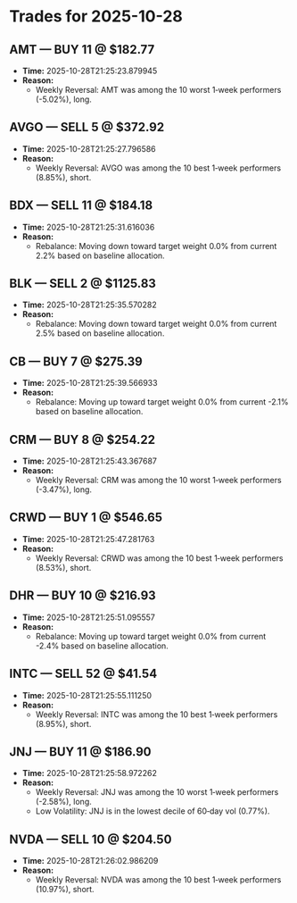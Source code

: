 # Trades for 2025-10-28

## AMT — BUY 11 @ $182.77
- **Time:** 2025-10-28T21:25:23.879945
- **Reason:**
  - Weekly Reversal: AMT was among the 10 worst 1‑week performers (-5.02%), long.

## AVGO — SELL 5 @ $372.92
- **Time:** 2025-10-28T21:25:27.796586
- **Reason:**
  - Weekly Reversal: AVGO was among the 10 best 1‑week performers (8.85%), short.

## BDX — SELL 11 @ $184.18
- **Time:** 2025-10-28T21:25:31.616036
- **Reason:**
  - Rebalance: Moving down toward target weight 0.0% from current 2.2% based on baseline allocation.

## BLK — SELL 2 @ $1125.83
- **Time:** 2025-10-28T21:25:35.570282
- **Reason:**
  - Rebalance: Moving down toward target weight 0.0% from current 2.5% based on baseline allocation.

## CB — BUY 7 @ $275.39
- **Time:** 2025-10-28T21:25:39.566933
- **Reason:**
  - Rebalance: Moving up toward target weight 0.0% from current -2.1% based on baseline allocation.

## CRM — BUY 8 @ $254.22
- **Time:** 2025-10-28T21:25:43.367687
- **Reason:**
  - Weekly Reversal: CRM was among the 10 worst 1‑week performers (-3.47%), long.

## CRWD — BUY 1 @ $546.65
- **Time:** 2025-10-28T21:25:47.281763
- **Reason:**
  - Weekly Reversal: CRWD was among the 10 best 1‑week performers (8.53%), short.

## DHR — BUY 10 @ $216.93
- **Time:** 2025-10-28T21:25:51.095557
- **Reason:**
  - Rebalance: Moving up toward target weight 0.0% from current -2.4% based on baseline allocation.

## INTC — SELL 52 @ $41.54
- **Time:** 2025-10-28T21:25:55.111250
- **Reason:**
  - Weekly Reversal: INTC was among the 10 best 1‑week performers (8.95%), short.

## JNJ — BUY 11 @ $186.90
- **Time:** 2025-10-28T21:25:58.972262
- **Reason:**
  - Weekly Reversal: JNJ was among the 10 worst 1‑week performers (-2.58%), long.
  - Low Volatility: JNJ is in the lowest decile of 60‑day vol (0.77%).

## NVDA — SELL 10 @ $204.50
- **Time:** 2025-10-28T21:26:02.986209
- **Reason:**
  - Weekly Reversal: NVDA was among the 10 best 1‑week performers (10.97%), short.

